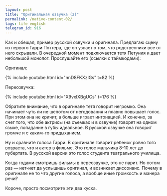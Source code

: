 ```yaml
---
layout: post
title: "Оригинальная озвучка (2)"
permalink: /native-content-02/
tags: life english
telegram_id: 916
---
```


Как и обещал, пример русской озвучки и оригинала. Предлагаю сцену из первого
Гарри Поттера, где он узнает о том, что родственники все от него скрывали. В
очередной момент подключается тетя Петуния и дает небольшой монолог. Прослушайте
его (ссылки с таймкодами):

Оригинал:

{% include youtube.html id="nnD8FKXzIGs" t=82 %}

Переозвучка:

{% include youtube.html id="X9vxIXBgUCs" t=176 %}

Обратите внимание, что в оригинале тетя говорит негромко. Она начинает чуть ли
не шепотом от негодования и плавно повышает голос. При этом она не кричит, а
больше играет интонацией. И конечно, за счет того, что обе актрисы (на съемках и
в озвучке) говорят на одном языке, попадание в губы идеальное. В русской озвучке
она говорит громче и с каким-то придыханием.

Ну и сравните голоса Гарри. В оригинале говорит ребенок ровно того возраста, что
и актер в фильме. Это голос мальчика 8-10 лет до пубертата. В русской версии это
голос студента театрального училища.

Когда годами смотришь фильмы в переозвучке, это не парит. Но потом раз — нет-нет
да услышишь оригинал, и возникает диссонанс. Почему в оригинале не то что другие
голоса, а вообще иные громкость и манера речи?

Короче, просто посмотрите эти два куска.
